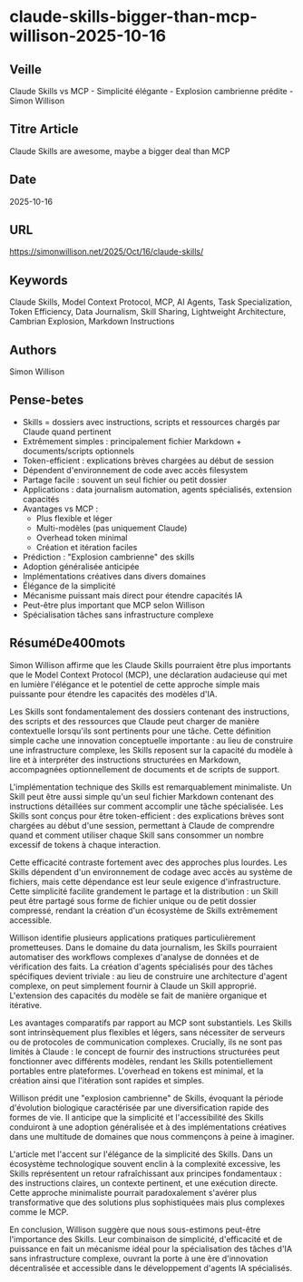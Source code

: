 # claude-skills-bigger-than-mcp-willison-2025-10-16
## Veille
Claude Skills vs MCP - Simplicité élégante - Explosion cambrienne prédite - Simon Willison
## Titre Article
Claude Skills are awesome, maybe a bigger deal than MCP
## Date
2025-10-16
## URL
https://simonwillison.net/2025/Oct/16/claude-skills/
## Keywords
Claude Skills, Model Context Protocol, MCP, AI Agents, Task Specialization, Token Efficiency, Data Journalism, Skill Sharing, Lightweight Architecture, Cambrian Explosion, Markdown Instructions
## Authors
Simon Willison
## Pense-betes
- Skills = dossiers avec instructions, scripts et ressources chargés par Claude quand pertinent
- Extrêmement simples : principalement fichier Markdown + documents/scripts optionnels
- Token-efficient : explications brèves chargées au début de session
- Dépendent d'environnement de code avec accès filesystem
- Partage facile : souvent un seul fichier ou petit dossier
- Applications : data journalism automation, agents spécialisés, extension capacités
- Avantages vs MCP :
  * Plus flexible et léger
  * Multi-modèles (pas uniquement Claude)
  * Overhead token minimal
  * Création et itération faciles
- Prédiction : "Explosion cambrienne" des skills
- Adoption généralisée anticipée
- Implémentations créatives dans divers domaines
- Élégance de la simplicité
- Mécanisme puissant mais direct pour étendre capacités IA
- Peut-être plus important que MCP selon Willison
- Spécialisation tâches sans infrastructure complexe
## RésuméDe400mots
Simon Willison affirme que les Claude Skills pourraient être plus importants que le Model Context Protocol (MCP), une déclaration audacieuse qui met en lumière l'élégance et le potentiel de cette approche simple mais puissante pour étendre les capacités des modèles d'IA.

Les Skills sont fondamentalement des dossiers contenant des instructions, des scripts et des ressources que Claude peut charger de manière contextuelle lorsqu'ils sont pertinents pour une tâche. Cette définition simple cache une innovation conceptuelle importante : au lieu de construire une infrastructure complexe, les Skills reposent sur la capacité du modèle à lire et à interpréter des instructions structurées en Markdown, accompagnées optionnellement de documents et de scripts de support.

L'implémentation technique des Skills est remarquablement minimaliste. Un Skill peut être aussi simple qu'un seul fichier Markdown contenant des instructions détaillées sur comment accomplir une tâche spécialisée. Les Skills sont conçus pour être token-efficient : des explications brèves sont chargées au début d'une session, permettant à Claude de comprendre quand et comment utiliser chaque Skill sans consommer un nombre excessif de tokens à chaque interaction.

Cette efficacité contraste fortement avec des approches plus lourdes. Les Skills dépendent d'un environnement de codage avec accès au système de fichiers, mais cette dépendance est leur seule exigence d'infrastructure. Cette simplicité facilite grandement le partage et la distribution : un Skill peut être partagé sous forme de fichier unique ou de petit dossier compressé, rendant la création d'un écosystème de Skills extrêmement accessible.

Willison identifie plusieurs applications pratiques particulièrement prometteuses. Dans le domaine du data journalism, les Skills pourraient automatiser des workflows complexes d'analyse de données et de vérification des faits. La création d'agents spécialisés pour des tâches spécifiques devient triviale : au lieu de construire une architecture d'agent complexe, on peut simplement fournir à Claude un Skill approprié. L'extension des capacités du modèle se fait de manière organique et itérative.

Les avantages comparatifs par rapport au MCP sont substantiels. Les Skills sont intrinsèquement plus flexibles et légers, sans nécessiter de serveurs ou de protocoles de communication complexes. Crucially, ils ne sont pas limités à Claude : le concept de fournir des instructions structurées peut fonctionner avec différents modèles, rendant les Skills potentiellement portables entre plateformes. L'overhead en tokens est minimal, et la création ainsi que l'itération sont rapides et simples.

Willison prédit une "explosion cambrienne" de Skills, évoquant la période d'évolution biologique caractérisée par une diversification rapide des formes de vie. Il anticipe que la simplicité et l'accessibilité des Skills conduiront à une adoption généralisée et à des implémentations créatives dans une multitude de domaines que nous commençons à peine à imaginer.

L'article met l'accent sur l'élégance de la simplicité des Skills. Dans un écosystème technologique souvent enclin à la complexité excessive, les Skills représentent un retour rafraîchissant aux principes fondamentaux : des instructions claires, un contexte pertinent, et une exécution directe. Cette approche minimaliste pourrait paradoxalement s'avérer plus transformative que des solutions plus sophistiquées mais plus complexes comme le MCP.

En conclusion, Willison suggère que nous sous-estimons peut-être l'importance des Skills. Leur combinaison de simplicité, d'efficacité et de puissance en fait un mécanisme idéal pour la spécialisation des tâches d'IA sans infrastructure complexe, ouvrant la porte à une ère d'innovation décentralisée et accessible dans le développement d'agents IA spécialisés.
